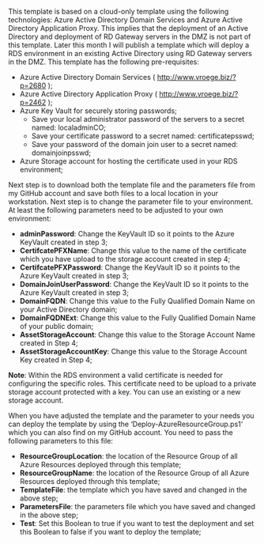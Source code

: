 This template is based on a cloud-only template using the following technologies: Azure Active Directory Domain Services and Azure Active Directory Application Proxy. This implies that the deployment of an Active Directory and deployment of RD Gateway servers in the DMZ is not part of this template. Later this month I will publish a template which will deploy a RDS environment in an existing Active Directory using RD Gateway servers in the DMZ. This template has the following pre-requisites:

- Azure Active Directory Domain Services ( http://www.vroege.biz/?p=2680 );
- Azure Active Directory Application Proxy ( http://www.vroege.biz/?p=2462 );
- Azure Key Vault for securely storing passwords;
  - Save your local administrator password of the servers to a secret named: localadminCO;
  - Save your certificate password to a secret named: certificatepsswd;
  - Save your password of the domain join user to a secret named: domainjoinpsswd;
- Azure Storage account for hosting the certificate used in your RDS environment;

Next step is to download both the template file and the parameters file from my GitHub account and save both files to a local location in your workstation. Next step is to change the parameter file to your environment. At least the following parameters need to be adjusted to your own environment:

- <b>adminPassword</b>: Change the KeyVault ID so it points to the Azure KeyVault created in step 3;
- <b>CertifcatePFXName</b>: Change this value to the name of the certificate which you have upload to the storage account created in step 4;
- <b>CertifcatePFXPassword</b>: Change the KeyVault ID so it points to the Azure KeyVault created in step 3;
- <b>DomainJoinUserPassword</b>: Change the KeyVault ID so it points to the Azure KeyVault created in step 3;
- <b>DomainFQDN</b>: Change this value to the Fully Qualified Domain Name on your Active Directory domain;
- <b>DomainFQDNExt</b>: Change this value to the Fully Qualified Domain Name of your public domain;
- <b>AssetStorageAccount</b>: Change this value to the Storage Account Name created in Step 4;
- <b>AssetStorageAccountKey</b>: Change this value to the Storage Account Key created in Step 4;

<b>Note</b>: Within the RDS environment a valid certificate is needed for configuring the specific roles. This certificate need to be upload to a private storage account protected with a key. You can use an existing or a new storage account.

When you have adjusted the template and the parameter to your needs you can deploy the template by using the ‘Deploy-AzureResourceGroup.ps1‘ which you can also find on my GitHub account. You need to pass the following parameters to this file:

- <b>ResourceGroupLocation</b>: the location of the Resource Group of all Azure Resources deployed through this template;
- <b>ResourceGroupName</b>: the location of the Resource Group of all Azure Resources deployed through this template;
- <b>TemplateFile</b>: the template which you have saved and changed in the above step;
- <b>ParametersFile</b>: the parameters file which you have saved and changed in the above step;
- <b>Test</b>: Set this Boolean to true if you want to test the deployment and set this Boolean to false if you want to deploy the template;
